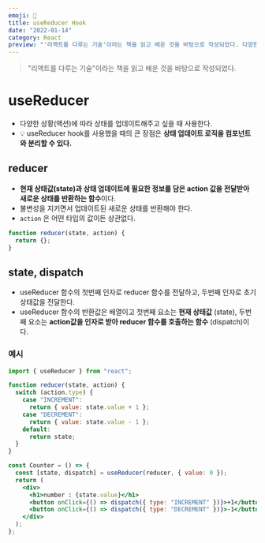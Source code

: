 ```yaml
---
emoji: 🍰
title: useReducer Hook
date: "2022-01-14"
category: React
preview: "'리액트를 다루는 기술'이라는 책을 읽고 배운 것을 바탕으로 작성되었다. 다양한 상황(액션)에 따라 상태를 업데이트해주고 싶을 때 사용한다. 💡 useReducer hook를 사용했을 때의 큰 장점은 상태 업데이트 로직을 컴포넌트와 분리할 수 있다. reducer는 현재 상태값(state)과 상태 업데이트에 필요한 정보를 담은 action 값을 전달받아 새로운 상태를 반환하는 함수이다. 불변성을 지키면서 업데이트된 새로운 상태를 반환해야 한다."
---
```


> "리액트를 다루는 기술"이라는 책을 읽고 배운 것을 바탕으로 작성되었다.

# useReducer

- 다양한 상황(액션)에 따라 상태를 업데이트해주고 싶을 때 사용한다.
- 💡 useReducer hook를 사용했을 때의 큰 장점은 **상태 업데이트 로직을 컴포넌트와 분리할 수 있다.**

## reducer

- **현재 상태값(state)과 상태 업데이트에 필요한 정보를 담은 action 값을 전달받아 새로운 상태를 반환하는 함수**이다.
- 불변성을 지키면서 업데이트된 새로운 상태를 반환해야 한다.
- `action` 은 어떤 타입의 값이든 상관없다.

```javascript
function reducer(state, action) {
  return {};
}
```

## state, dispatch

- useReducer 함수의 첫번째 인자로 reducer 함수를 전달하고, 두번째 인자로 초기 상태값을 전달한다.
- useReducer 함수의 반환값은 배열이고 첫번째 요소는 **현재 상태값** (state), 두번째 요소는 **action값을 인자로 받아 reducer 함수를 호출하는 함수** (dispatch)이다.

### 예시

```jsx
import { useReducer } from "react";

function reducer(state, action) {
  switch (action.type) {
    case "INCREMENT":
      return { value: state.value + 1 };
    case "DECREMENT":
      return { value: state.value - 1 };
    default:
      return state;
  }
}

const Counter = () => {
  const [state, dispatch] = useReducer(reducer, { value: 0 });
  return (
    <div>
      <h1>number : {state.value}</h1>
      <button onClick={() => dispatch({ type: "INCREMENT" })}>+1</button>
      <button onClick={() => dispatch({ type: "DECREMENT" })}>-1</button>
    </div>
  );
};
```
